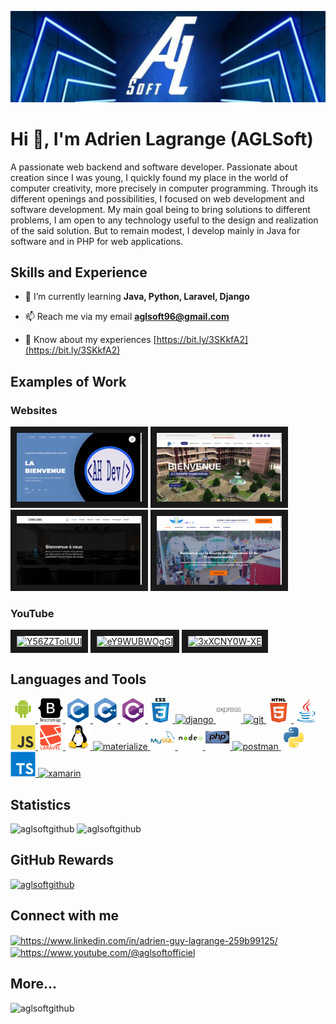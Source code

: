 ![AGLSoft Banner](https://github.com/aglsoftgithub/aglsoftgithub/blob/main/banner_aglsoft.jpg)

# Hi 👋, I'm Adrien Lagrange (AGLSoft)</h1>
<p>
A passionate web backend and software developer. Passionate about creation since I was young, I quickly found my place in the world of computer creativity, more precisely in computer programming. Through its different openings and possibilities, I focused on web development and software development. My main goal being to bring solutions to different problems, I am open to any technology useful to the design and realization of the said solution. But to remain modest, I develop mainly in Java for software and in PHP for web applications.
</p>

## Skills and Experience
- 🌱 I’m currently learning **Java, Python, Laravel, Django**

- 📫 Reach me via my email **aglsoft96@gmail.com**

- 📄 Know about my experiences [https://bit.ly/3SKkfA2](https://bit.ly/3SKkfA2)

## Examples of Work

### Websites
<p>
  <a href="https://ah-dev.com" target="_blank"><img src="https://github.com/aglsoftgithub/aglsoftgithub/blob/main/websites/ahdev.png" alt="AH-Dev" title="Site AH-Dev - Prestation de services informatique" width="200" height="110" border="10" /></a>
  <a href="https://enspd-udo.cm" target="_blank"><img src="https://github.com/aglsoftgithub/aglsoftgithub/blob/main/websites/enspd.png" alt="ENSPD Cameroun" title="ENSPD Cameroun" width="200" height="110" border="10" /></a>
  <a href="https://cincub-enspd.com" target="_blank"><img src="https://github.com/aglsoftgithub/aglsoftgithub/blob/main/websites/cincub-enspd.png" alt="CINCUB3 ENSPD Cameroun" title="CINCUB3 ENSPD Cameroun" width="200" height="110" border="10" /></a>
  <a href="https://bie-innov.com" target="_blank"><img src="https://github.com/aglsoftgithub/aglsoftgithub/blob/main/websites/bie.png" alt="Bourse de l'Innovation" title="Bourse de l'Innovation - Site de Promotion de projets et de recherche de solutions" width="200" height="110" border="10" /></a>
</p>

### YouTube
<p>
  <a href="http://www.youtube.com/watch?feature=player_embedded&v=Y56ZZToiUUI" target="_blank"><img src="http://img.youtube.com/vi/Y56ZZToiUUI/0.jpg" alt="Y56ZZToiUUI" width="200" height="140" border="10" /></a>
  <a href="http://www.youtube.com/watch?feature=player_embedded&v=eY9WUBWOgGI" target="_blank"><img src="http://img.youtube.com/vi/eY9WUBWOgGI/0.jpg" alt="eY9WUBWOgGI" width="200" height="140" border="10" /></a>
  <a href="http://www.youtube.com/watch?feature=player_embedded&v=3xXCNY0W-XE" target="_blank"><img src="http://img.youtube.com/vi/3xXCNY0W-XE/0.jpg" alt="3xXCNY0W-XE" width="200" height="140" border="10" /></a>
</p>

## Languages and Tools
<p align="left"> 
  <a href="https://developer.android.com" target="_blank" rel="noreferrer"> <img src="https://raw.githubusercontent.com/devicons/devicon/master/icons/android/android-original-wordmark.svg" alt="android" width="40" height="40"/> </a> <a href="https://getbootstrap.com" target="_blank" rel="noreferrer"> <img src="https://raw.githubusercontent.com/devicons/devicon/master/icons/bootstrap/bootstrap-plain-wordmark.svg" alt="bootstrap" width="40" height="40"/> </a> <a href="https://www.cprogramming.com/" target="_blank" rel="noreferrer"> <img src="https://raw.githubusercontent.com/devicons/devicon/master/icons/c/c-original.svg" alt="c" width="40" height="40"/> </a> <a href="https://www.w3schools.com/cpp/" target="_blank" rel="noreferrer"> <img src="https://raw.githubusercontent.com/devicons/devicon/master/icons/cplusplus/cplusplus-original.svg" alt="cplusplus" width="40" height="40"/> </a> <a href="https://www.w3schools.com/cs/" target="_blank" rel="noreferrer"> <img src="https://raw.githubusercontent.com/devicons/devicon/master/icons/csharp/csharp-original.svg" alt="csharp" width="40" height="40"/> </a> <a href="https://www.w3schools.com/css/" target="_blank" rel="noreferrer"> <img src="https://raw.githubusercontent.com/devicons/devicon/master/icons/css3/css3-original-wordmark.svg" alt="css3" width="40" height="40"/> </a> <a href="https://www.djangoproject.com/" target="_blank" rel="noreferrer"> <img src="https://cdn.worldvectorlogo.com/logos/django.svg" alt="django" width="40" height="40"/> </a> <a href="https://expressjs.com" target="_blank" rel="noreferrer"> <img src="https://raw.githubusercontent.com/devicons/devicon/master/icons/express/express-original-wordmark.svg" alt="express" width="40" height="40"/> </a> <a href="https://git-scm.com/" target="_blank" rel="noreferrer"> <img src="https://www.vectorlogo.zone/logos/git-scm/git-scm-icon.svg" alt="git" width="40" height="40"/> </a> <a href="https://www.w3.org/html/" target="_blank" rel="noreferrer"> <img src="https://raw.githubusercontent.com/devicons/devicon/master/icons/html5/html5-original-wordmark.svg" alt="html5" width="40" height="40"/> </a> <a href="https://www.java.com" target="_blank" rel="noreferrer"> <img src="https://raw.githubusercontent.com/devicons/devicon/master/icons/java/java-original.svg" alt="java" width="40" height="40"/> </a> <a href="https://developer.mozilla.org/en-US/docs/Web/JavaScript" target="_blank" rel="noreferrer"> <img src="https://raw.githubusercontent.com/devicons/devicon/master/icons/javascript/javascript-original.svg" alt="javascript" width="40" height="40"/> </a> <a href="https://laravel.com/" target="_blank" rel="noreferrer"> <img src="https://raw.githubusercontent.com/devicons/devicon/master/icons/laravel/laravel-plain-wordmark.svg" alt="laravel" width="40" height="40"/> </a> <a href="https://www.linux.org/" target="_blank" rel="noreferrer"> <img src="https://raw.githubusercontent.com/devicons/devicon/master/icons/linux/linux-original.svg" alt="linux" width="40" height="40"/> </a> <a href="https://materializecss.com/" target="_blank" rel="noreferrer"> <img src="https://raw.githubusercontent.com/prplx/svg-logos/5585531d45d294869c4eaab4d7cf2e9c167710a9/svg/materialize.svg" alt="materialize" width="40" height="40"/> </a> <a href="https://www.mysql.com/" target="_blank" rel="noreferrer"> <img src="https://raw.githubusercontent.com/devicons/devicon/master/icons/mysql/mysql-original-wordmark.svg" alt="mysql" width="40" height="40"/> </a> <a href="https://nodejs.org" target="_blank" rel="noreferrer"> <img src="https://raw.githubusercontent.com/devicons/devicon/master/icons/nodejs/nodejs-original-wordmark.svg" alt="nodejs" width="40" height="40"/> </a> <a href="https://www.php.net" target="_blank" rel="noreferrer"> <img src="https://raw.githubusercontent.com/devicons/devicon/master/icons/php/php-original.svg" alt="php" width="40" height="40"/> </a> <a href="https://postman.com" target="_blank" rel="noreferrer"> <img src="https://www.vectorlogo.zone/logos/getpostman/getpostman-icon.svg" alt="postman" width="40" height="40"/> </a> <a href="https://www.python.org" target="_blank" rel="noreferrer"> <img src="https://raw.githubusercontent.com/devicons/devicon/master/icons/python/python-original.svg" alt="python" width="40" height="40"/> </a> <a href="https://www.typescriptlang.org/" target="_blank" rel="noreferrer"> <img src="https://raw.githubusercontent.com/devicons/devicon/master/icons/typescript/typescript-original.svg" alt="typescript" width="40" height="40"/> </a> <a href="https://dotnet.microsoft.com/apps/xamarin" target="_blank" rel="noreferrer"> <img src="https://raw.githubusercontent.com/detain/svg-logos/780f25886640cef088af994181646db2f6b1a3f8/svg/xamarin.svg" alt="xamarin" width="40" height="40"/> </a> 
</p>

## Statistics
<p>
  <img src="https://github-readme-stats.vercel.app/api/top-langs?username=aglsoftgithub&show_icons=true&locale=en&layout=compact" alt="aglsoftgithub" />
  <img src="https://github-readme-stats.vercel.app/api?username=aglsoftgithub&show_icons=true&locale=en" alt="aglsoftgithub" />
</p>

## GitHub Rewards
<p> 
  <a href="https://github.com/ryo-ma/github-profile-trophy"><img src="https://github-profile-trophy.vercel.app/?username=aglsoftgithub" alt="aglsoftgithub" /></a> 
</p>

## Connect with me
<p align="left">
  <a href="https://linkedin.com/in/adrien-guy-lagrange-259b99125/" target="blank"><img align="center" src="https://raw.githubusercontent.com/rahuldkjain/github-profile-readme-generator/master/src/images/icons/Social/linked-in-alt.svg" alt="https://www.linkedin.com/in/adrien-guy-lagrange-259b99125/" height="20" width="30" /></a>
  <a href="https://www.youtube.com/@aglsoftofficiel" target="blank"><img align="center" src="https://raw.githubusercontent.com/rahuldkjain/github-profile-readme-generator/master/src/images/icons/Social/youtube.svg" alt="https://www.youtube.com/@aglsoftofficiel" height="30" width="40" /></a>
</p>

## More...
<p align="left"> <img src="https://komarev.com/ghpvc/?username=aglsoftgithub&label=Profile%20views&color=0e75b6&style=flat" alt="aglsoftgithub" /> </p>

